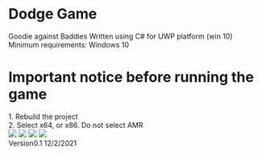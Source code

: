 # Dodge Game 
Goodie against Baddies
Written using C# for UWP platform (win 10)
Minimum requirements: Windows 10
<h1>Important notice before running the game</h1>
1. Rebuild the project</br>
2. Select x64, or x86. Do not select AMR</br>
<img src="https://github.com/antonykidis/GameGoodie/blob/master/goddie-4.png"></img>
<img src="https://github.com/antonykidis/GameGoodie/blob/master/goddie-1.png"></img>
<img src="https://github.com/antonykidis/GameGoodie/blob/master/goddie-2.png"></img>
<img src="https://github.com/antonykidis/GameGoodie/blob/master/goddie-3.png"></img>
</br>
Version0.1 12/2/2021
